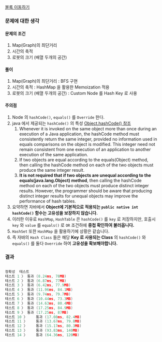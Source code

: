 [블록 이동하기](https://programmers.co.kr/learn/courses/30/lessons/60063)

### 문제에 대한 생각

#### 문제의 조건

1. Map(Graph)의 최단거리
2. 시간의 축적
3. 로봇의 크기 (배열 두개의 공간)

#### 풀이

1. Map(Graph)의 최단거리 : BFS 구현
2. 시간의 축적 : HashMap 을 활용한 Memoization 적용
3. 로봇의 크기 (배열 두개의 공간) : Custom Node 를 Hash Key 로 사용

#### 주의점

1. Node 의 `hashCode()`, `equals()` 를 `Override` 한다.
2. java 에서 제공되는 `hashCode()` 의 특성 [Object.hashCode() 참조](https://docs.oracle.com/javase/7/docs/api/java/lang/Object.html#hashCode%28%29)
   1. Whenever it is invoked on the same object more than once during an execution of a Java application, the hashCode method must consistently return the same integer, provided no information used in equals comparisons on the object is modified. This integer need not remain consistent from one execution of an application to another execution of the same application.
   2. If two objects are equal according to the equals(Object) method, then calling the hashCode method on each of the two objects must produce the same integer result.
   3. __It is not required that if two objects are unequal according to the equals(java.lang.Object) method__, then calling the hashCode method on each of the two objects must produce distinct integer results. However, the programmer should be aware that producing distinct integer results for unequal objects may improve the performance of hash tables.
3. 요약하면 자바에서 __Object에 기본적으로 적용되는 `public native int hashCode()` 함수는 고유성을 보장하지 않습니다.__
4. 이러한 이유로 `HashMap`, `HashTable` 은 `hashCode()` 를 `key` 로 저장하지만, 호출시 `key` 와 `value` 를 `equals()` 로 `OR` 조건하에 __중첩 확인하여 불러옵니다.__
5. `HashSet` 또한 `HashMap` 을 활용하기에 상황은 같습니다.
6. 즉 자바의 `Hash Class` 들은 해당 __Key 로 사용되는 Class__ 의 `hashCode()` 와 `equals()` 를 둘다 `Override` 하여 __고유성을 확보해야합니다.__

### 결과

```c

정확성  테스트
테스트 1 〉	통과 (8.24ms, 78MB)
테스트 2 〉	통과 (6.87ms, 77MB)
테스트 3 〉	통과 (6.42ms, 77.9MB)
테스트 4 〉	통과 (11.96ms, 84.1MB)
테스트 5 〉	통과 (9.74ms, 79.7MB)
테스트 6 〉	통과 (10.44ms, 73.3MB)
테스트 7 〉	통과 (14.63ms, 80.4MB)
테스트 8 〉	통과 (17.25ms, 84.9MB)
테스트 9 〉	통과 (17.25ms, 87MB)
테스트 10 〉	통과 (17.08ms, 82.4MB)
테스트 11 〉	통과 (13.67ms, 79.8MB)
테스트 12 〉	통과 (15.17ms, 80.3MB)
테스트 13 〉	통과 (93.83ms, 140MB)
테스트 14 〉	통과 (64.36ms, 120MB)

```
